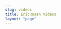 ```yaml
---
slug: videos
title: EricRosen Videos
layout: "page"
---
```


<div id="youtube-videos">
    <!-- Videos will be loaded here -->
</div>

<script>
document.addEventListener('DOMContentLoaded', function() {
    // No secret keys are available for sites published on Github Pages
    // API key has been scoped to only calls to YouTube Data API v3 from this site
    var apiKey = 'AIzaSyCYd_ovvYuCUH9pa0FFOG8yDumRLY4q4Q8';
    // https://www.youtube.com/@eric-rosen
    var channelId = 'UCXy10-NEFGxQ3b4NVrzHw1Q';
    // Limited to the ten most recent videos
    var url = `https://www.googleapis.com/youtube/v3/search?key=${apiKey}&channelId=${channelId}&part=snippet,id&order=date&maxResults=10`;

    fetch(url)
        .then(response => response.json())
        .then(data => {
            var videos = data.items;
            var output = '';
            videos.forEach(function(video) {
                // Ensure the item is a video
                if(video.id.kind === "youtube#video") {
                    var videoId = video.id.videoId;
                    var videoTitle = video.snippet.title;
                    output += `
                        <div class="video">
                            <h4>${videoTitle}</h4>
                            <iframe width="350" height="197" src="https://www.youtube.com/embed/${videoId}" frameborder="0" allowfullscreen></iframe>
                        </div>
                    `;
                }
            });
            document.getElementById('youtube-videos').innerHTML = output;
        })
        .catch(error => console.error('Error:', error));
});
</script>
